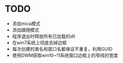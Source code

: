 # TODO

- 添加mica模式
- 添加跟随模式
- 程序退出时释放所有已加载的dll
- 在win7系统上彻底去掉边框
- 每次创建的类名和窗口名都保证不重复，利用GUID
- 使用DWM获取win10~11系统窗口边框上的窄线的宽度
